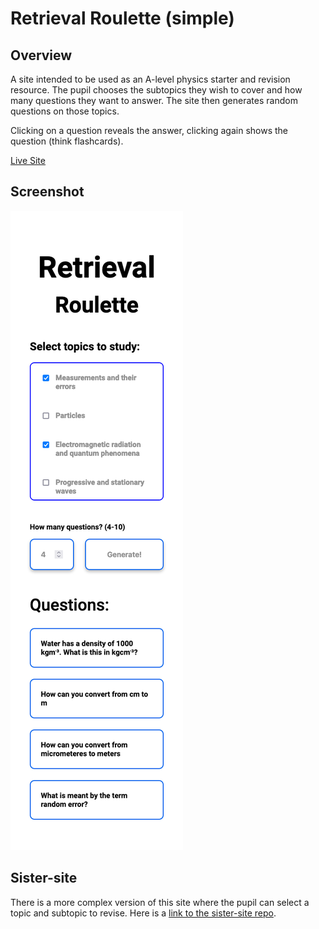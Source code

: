 # Retrieval Roulette (simple)

## Overview
A site intended to be used as an A-level physics starter and revision resource. The pupil chooses the subtopics they wish to cover and how many questions they want to answer. The site then generates random questions on those topics.

Clicking on a question reveals the answer, clicking again shows the question (think flashcards).

[Live Site](https://ewhite1999.github.io/physics-alevel-revision-roulette/)

## Screenshot

![mobile screenshot](./screenshot.png)


## Sister-site

There is a more complex version of this site where the pupil can select a topic and subtopic to revise. Here is a [link to the sister-site repo](https://github.com/ewhite1999/physics-alevel-retrieval-starter#readme).
